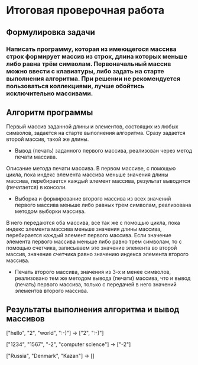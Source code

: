 # Итоговая проверочная работа
## Формулировка задачи
### Написать программу, которая из имеющегося массива строк формирует массив из строк, длина которых меньше либо равна трём символам. Первоначальный массив можно ввести с клавиатуры, либо задать на старте выполнения алгоритма. При решении не рекомендуется пользоваться коллекциями, лучше обойтись исключительно массивами. 
## Алгоритм программы
Первый массив заданной длины и элементов, состоящих из любых символов, задается на старте выполнения алгоритма. Сразу задается второй массив, такой же длины.  
+ Вывод (печать) заданного первого массива, реализован через метод печати массива. 

Описание метода печати массива. В первом массиве, с помощью цикла, пока индекс элемента массива меньше значения длины массива, перебирается каждый элемент массива, результат выводится (печатается) в консоли. 
+ Выборка и формирование второго массива из всех значений первого массива меньше либо равных трем символам, реализована методом выборки массива. 

В него передаются оба массива, все так же с помощью цикла, пока индекс элемента массива меньше значения длины массива, перебирается каждый элемент первого массива. Если значение элемента первого массива меньше либо равно трем символам, то с помощью счетчика, записываем это значение элемента во  второй массив, значение счетчика равно значению индекса элемента второго массива. 
+ Печать второго массива, значения из 3-х и менее символов, реализовано тем же методом вывода (печати) массива, что и вывод (печать) первого массива, только с передачей в него значений элементов второго массива. 

## Результаты выполнения алгоритма и вывод массивов 
["hello", "2", "world", ":-)"] -> ["2", ":-)"]

["1234", "1567", "-2", "computer science"] -> ["-2"]

["Russia", "Denmark", "Kazan"] -> []
